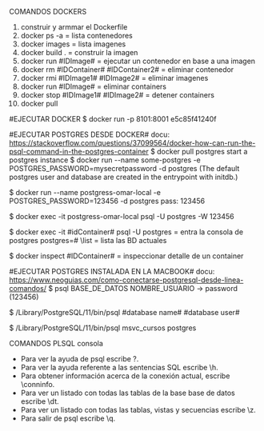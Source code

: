 COMANDOS DOCKERS


1. construir y armmar el Dockerfile
2. docker ps -a     = lista contenedores
3. docker images    = lista imagenes
4. docker build .   = construir la imagen
5. docker run #IDImage#     = ejecutar un contenedor en base a una imagen
6. docker rm #IDContainer# #IDContainer2#      = eliminar contenedor
7. docker rmi #IDImage1# #IDImage2#     = eliminar imagenes
8. docker run #IDImage#                 = eliminar containers
9. docker stop #IDImage1# #IDImage2#    = detener containers
10. docker pull

#EJECUTAR DOCKER
$ docker run -p 8101:8001 e5c85f41240f

#EJECUTAR POSTGRES DESDE DOCKER#
docu: https://stackoverflow.com/questions/37099564/docker-how-can-run-the-psql-command-in-the-postgres-container
$ docker pull postgres
      start a postgres instance
$ docker run --name some-postgres -e POSTGRES_PASSWORD=mysecretpassword -d postgres
    (The default postgres user and database are created in the entrypoint with initdb.)

$ docker run --name postgress-omar-local -e POSTGRES_PASSWORD=123456 -d postgres
    pass: 123456

$ docker exec -it postgress-omar-local psql -U postgres -W 123456

$ docker exec -it #idContainer# psql -U postgres    = entra la consola de postgres
    postgres=#  \list           = lista las BD actuales

$ docker inspect #IDContainer#      = inspeccionar detalle de un container


#EJECUTAR POSTGRES INSTALADA EN LA MACBOOK#
docu: https://www.neoguias.com/como-conectarse-postgresql-desde-linea-comandos/
$ psql BASE_DE_DATOS NOMBRE_USUARIO     -> password (123456)

$ /Library/PostgreSQL/11/bin/psql #database name# #database user#

$ /Library/PostgreSQL/11/bin/psql msvc_cursos postgres

COMANDOS PLSQL consola
- Para ver la ayuda de psql escribe \?.
- Para ver la ayuda referente a las sentencias SQL escribe \h.
- Para obtener información acerca de la conexión actual, escribe \conninfo.
- Para ver un listado con todas las tablas de la base base de datos escribe \dt.
- Para ver un listado con todas las tablas, vistas y secuencias escribe \z.
-  Para salir de psql escribe \q.

